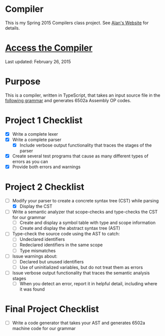 Compiler
========

This is my Spring 2015 Compilers class project.
See [Alan's Website](http://www.labouseur.com/courses/compilers/) for details.

[Access the Compiler](http://andrewbaran.github.io/CompilerProject/)
===========================================================
Last updated: February 26, 2015


Purpose
=======

This is a compiler, written in TypeScript, that takes an input source file in the [following grammar](http://www.labouseur.com/courses/compilers/grammar.pdf) and generates 6502a Assembly OP codes.


Project 1 Checklist
===================

- [x] Write a complete lexer
- [x] Write a complete parser
	- [x] Include verbose output functionality that traces the stages of the parser
- [x] Create several test programs that cause as many different types of errors as you can
- [x] Provide both errors and warnings

Project 2 Checklist
===================

- [ ] Modify your parser to create a concrete syntax tree (CST) while parsing
	- [x] Display the CST
- [ ] Write a semantic analyzer that scope-checks and type-checks the CST for our grammar
	- [ ] Create and display a symbol table with type and scope information
	- [ ] Create and display the abstract syntax tree (AST)
- [ ] Type-check the source code using the AST to catch:
	- [ ] Undeclared identifiers
	- [ ] Redeclared identifiers in the same scope
	- [ ] Type mismatches
- [ ] Issue warnings about:
	- [ ] Declared but unused identifiers
	- [ ] Use of uninitialized variables, but do not treat them as errors
- [ ] Issue verbose output functionality that traces the semantic analysis stages
	- [ ] When you detect an error, report it in helpful detail, including where it was found 

Final Project Checklist
=======================

- [ ] Write a code generator that takes your AST and generates 6502a machine code for our grammar 
